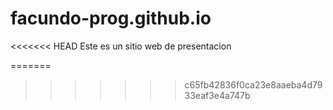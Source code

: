 # facundo-prog.github.io
<<<<<<< HEAD
Este es un sitio web de presentacion

=======
>>>>>>> c65fb42836f0ca23e8aaeba4d7933eaf3e4a747b
